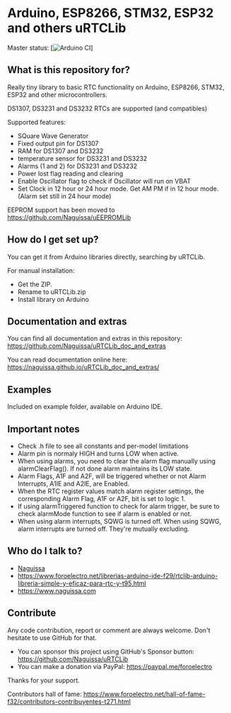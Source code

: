 # Arduino, ESP8266, STM32, ESP32 and others uRTCLib

Master status:  [![Arduino CI](https://github.com/Naguissa/uRTCLib/workflows/arduino_ci/badge.svg)]


## What is this repository for? ##

Really tiny library to basic RTC functionality on Arduino, ESP8266, STM32, ESP32 and other microcontrollers.

DS1307, DS3231 and DS3232 RTCs are supported (and compatibles)


Supported features:
* SQuare Wave Generator
* Fixed output pin for DS1307
* RAM for DS1307 and DS3232
* temperature sensor for DS3231 and DS3232
* Alarms (1 and 2) for DS3231 and DS3232
* Power lost flag reading and clearing
* Enable Oscillator flag to check if Oscillator will run on VBAT
* Set Clock in 12 hour or 24 hour mode. Get AM PM if in 12 hour mode. (Alarm set still in 24 hour mode)

EEPROM support has been moved to https://github.com/Naguissa/uEEPROMLib



## How do I get set up? ##

You can get it from Arduino libraries directly, searching by uRTCLib.

For manual installation:

 * Get the ZIP.
 * Rename to uRTCLib.zip
 * Install library on Arduino



## Documentation and extras ##

You can find all documentation and extras in this repository: https://github.com/Naguissa/uRTCLib_doc_and_extras

You can read documentation online here: https://naguissa.github.io/uRTCLib_doc_and_extras/



## Examples ##

Included on example folder, available on Arduino IDE.

## Important notes ##

 - Check .h file to see all constants and per-model limitations
 - Alarm pin is normaly HIGH and turns LOW when active.
 - When using alarms, you need to clear the alarm flag manually using alarmClearFlag(). If not done alarm maintains its LOW state.
 - Alarm Flags, A1F and A2F, will be triggered whether or not Alarm Interrupts, A1IE and A2IE, are Enabled.
 - When the RTC register values match alarm register settings, the corresponding Alarm Flag, A1F or A2F, bit is set to logic 1.
 - If using alarmTriggered function to check for alarm trigger, be sure to check alarmMode function to see if alarm is enabled or not.
 - When using alarm interrupts, SQWG is turned off. When using SQWG, alarm interrupts are turned off. They're mutually excluding.



## Who do I talk to? ##

 * [Naguissa](https://github.com/Naguissa)
 * https://www.foroelectro.net/librerias-arduino-ide-f29/rtclib-arduino-libreria-simple-y-eficaz-para-rtc-y-t95.html
 * https://www.naguissa.com



## Contribute ##

Any code contribution, report or comment are always welcome. Don't hesitate to use GitHub for that.


 * You can sponsor this project using GitHub's Sponsor button: https://github.com/Naguissa/uRTCLib
 * You can make a donation via PayPal: https://paypal.me/foroelectro


Thanks for your support.


Contributors hall of fame: https://www.foroelectro.net/hall-of-fame-f32/contributors-contribuyentes-t271.html
